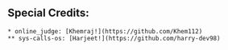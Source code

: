## Special Credits: 
    * online_judge: [Khemraj!](https://github.com/Khem112)
    ** sys-calls-os: [Harjeet!](https://github.com/harry-dev98)
